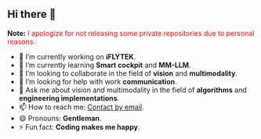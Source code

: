 ## Hi there 👋

**Note:** <span style="color: red;">I apologize for not releasing some private repositories due to personal reasons.

- 🔭 I’m currently working on **iFLYTEK**.
- 🌱 I’m currently learning **Smart cockpit** and **MM-LLM**.
- 👯 I’m looking to collaborate in the field of **vision** and **multimodality**.
- 🤔 I’m looking for help with work **communication**.
- 💬 Ask me about vision and multimodality in the field of **algorithms** and **engineering implementations**.
- 📫 How to reach me: [Contact by email](mailto:shawen@mail.ustc.edu.cn).
- 😄 Pronouns: **Gentleman**.
- ⚡ Fun fact: **Coding makes me happy**.

